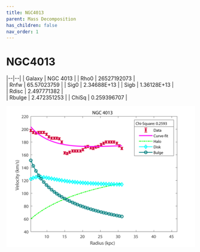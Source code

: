 ```yaml
---
title: NGC4013
parent: Mass Decomposition
has_children: false
nav_order: 1
---
```


# NGC4013

|--|--|
| Galaxy    | NGC 4013	 |
| Rho0     |	26527192073		   |   
| Rnfw  | 65.57023759		  |
| Sig0     | 2.34688E+13		 |
| Sigb     | 1.36128E+13		|  
| Rdisc  | 2.497771382		|   
| Rbulge      | 2.472351253	 | 
| ChiSq | 0.259396707 |

![](/assets/plot/NGC4013.jpg)
